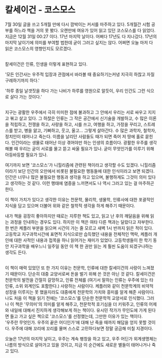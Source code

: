 # 칼세이건 - 코스모스


7월 30일 글을 쓰고 5개월 만에 다시 깜박이는 커서를 마주하고 있다. 5개월간 시험 공부를 하느라 책을 거의 못 봤다. 오랜만에 여유가 있어 읽고 있던 코스모스를 다 읽었다. 지금은 12월 31일 00:27 이다. 17년 마지막 날이다. 어쩌다 17년도 다 지나갔다. 17년의 마지막 날이기에 의미를 부여할 법한데 굳이 그러고 싶지는 않다. 어쩌면 오늘 마저 다 읽은 코스모스의 영향인지도 모르겠다.

<br>
칼세이건은 인류, 인생을 이렇게 표현하고 있다.

&#39;모든 인간사는 우주적 입장과 관점에서 바라볼 때 중요하기는커녕 지극히 하찮고 자질구레하기까지 하다.&#39;

&#39;하루 종일 날갯짓을 하다 가는 나비가 하루를 영원으로 알듯이, 우리 인간도 그런 식으로 살다 가는 것이다.&#39;

<br>
지구는 광활한 우주에서 극히 미미한 점에 불과하고 그 안에서 우리는 서로 싸우고 지지고 볶고 살고 있다. 그 하찮은 인류는 그 작은 공간에서 신기술을 개발하고, 수 많은 이론을 적립하고, 전쟁을 하고, 사랑을 하고, 시를 쓰고, 여행을 하고, 가정을 꾸리고, 스트레스를 받고, 병을 앓고, 기뻐하고, 웃고, 울고… 그렇게 살아간다. 수 많은 과학자, 철학자, 정치인이 태어나고 죽는다. 이름을 날리던 사람들도 때가 되면 죽어 저 땅에 홀로 묻힌다. 인간이라는 생물로 태어난 이상 겪어야만 하는 인생의 흐름이다. 광활한 우주를 생각해볼 때 우리는 굳이 서로를 물고 뜯고 싸울 필요가 있나. 굳이 무엇인가를 이루기 위해 아등바등할 필요가 있나.

 여기까지 보면 &#39;코스모스&#39;가 니힐리즘에 관련된 책이라고 생각할 수도 있겠다. 니힐리즘이라기 보단 인간의 오만에서 비롯된 불필요한 행동들에 대한 인식이라고 보면 되겠다. 인간은 너무나 많은 불필요한 행동과 생각을 하고 있으며, 불행하게도 그것이 의미 있다고 생각하는 것 같다. 이런 행태에 염증을 느끼면서도 나 역시 그러고 있는 걸 마주하곤 한다.

이 책이 가치가 있다고 생각한 이유는 천문학, 물리학, 생물학, 인류사에 대한 포괄적인 지식을 담고 있으며 더불어 위와 같은 철학적 생각을 하게 해주기 때문이다.

내가 책을 굉장히 좋아하지만 때로는 지루한 책도 있고, 읽고 난 후의 깨달음을 위해 읽는 과정을 인내하는 경우도 있다. 하지만 이 책은 여타 다른 책과는 달랐다고 자부한다. 한 번은 케플러 부분을 읽으며 시간이 가는 줄 모르고 새벽 1시 반까지 읽은 적이 있다. 고등학교 지구과학시간에 표면적 지식으로만 습득했던 내용을 전체적인 맥락, 케플러 개인에 대한 사적인 내용과 접목을 하니 읽어가는 재미가 있었다. 고등학생들이 한 학기 동안 지구과학을 배우느니 일주일 동안 이 책 한 권만 읽는 게 훨씬 도움이 되겠구나하는 생각도 든다.

<br>
 이 책이 매력 있었던 또 한 가지 이유는 천문학, 인류에 대한 칼세이건의 사랑이 느껴졌기 때문이다. 단순히 대중 교양서로써 돈을 벌기 위해 쓴 것은 아닌 것 같다. 칼세이건은 천문학의 발전을 간절히 갈망하고, 인류 전체를 (여기서 말하는 인류는 우주에 있는 타 인류, 소위 외계인도 포함한다.) 사랑하는 사람이다. 케플러와 같이 천문학계의 비약적 성장을 이루지는 못 했을지라도 대중에게 천문학의 가치와 흥미를 알게 해준 사람이다. 나도 처음 이 책을 읽기 전에는 &#39;코스모스&#39;를 단순한 천문학적 교양서로 인식했다. 그러나 이 책은 &#39;무의미&#39;의 의미를 알게 해주고, 천문학적 호기심을 더 키워주고, 인류의 어제와 내일에 대해서 진지하게 생각해보게 하는 책이다. 유시민 작가가 무인도에 가게 된다면 들고 가고 싶은 책으로 &#39;코스모스&#39;를 선정했는데, 그만한 이유가 있는 책이다.


<br>
&#39;우주란 무엇인가. 우주의 끝은 어디인가&#39;에 대해 난 죽을 때까지 해답을 얻지 못할 것이다. 우주에 대해 꼬리에 꼬리를 물며 스스로 고민하다보면 정말 궁금해 미칠 지경이다.

오늘은 17년의 마지막 날이고, 우주는 계속 팽창을 하고 있고, 우주 어딘가 외계생명체는 나름의 방식으로 살아가고 있을 것이고, 지금 이 순간에도 새로운 별들이 태어나거나 죽고 있다.
